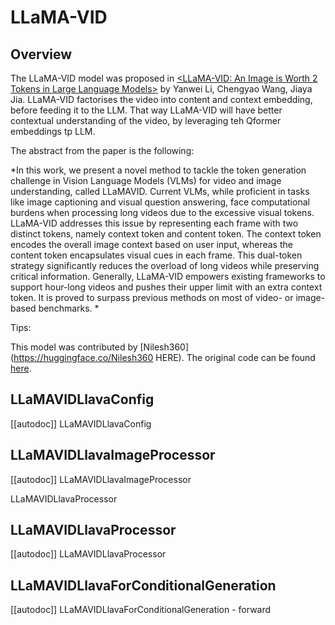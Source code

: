 <!--Copyright 2022 The HuggingFace Team. All rights reserved.

Licensed under the Apache License, Version 2.0 (the "License"); you may not use this file except in compliance with
the License. You may obtain a copy of the License at

http://www.apache.org/licenses/LICENSE-2.0

Unless required by applicable law or agreed to in writing, software distributed under the License is distributed on
an "AS IS" BASIS, WITHOUT WARRANTIES OR CONDITIONS OF ANY KIND, either express or implied. See the License for the
specific language governing permissions and limitations under the License.
-->

# LLaMA-VID

## Overview

The LLaMA-VID model was proposed in [<LLaMA-VID: An Image is Worth 2 Tokens in Large Language Models>](<https://arxiv.org/abs/2311.17043>)  by Yanwei Li, Chengyao Wang, Jiaya Jia. LLaMA-VID factorises the video into content and context embedding, before feeding it to the LLM. That way LLaMA-VID will have better contextual understanding of the video, by leveraging teh Qformer embeddings tp LLM.

The abstract from the paper is the following:

*In this work, we present a novel method to tackle the
token generation challenge in Vision Language Models
(VLMs) for video and image understanding, called LLaMAVID. Current VLMs, while proficient in tasks like image
captioning and visual question answering, face computational burdens when processing long videos due to the excessive visual tokens. LLaMA-VID addresses this issue by
representing each frame with two distinct tokens, namely
context token and content token. The context token encodes
the overall image context based on user input, whereas
the content token encapsulates visual cues in each frame.
This dual-token strategy significantly reduces the overload
of long videos while preserving critical information. Generally, LLaMA-VID empowers existing frameworks to support
hour-long videos and pushes their upper limit with an extra
context token. It is proved to surpass previous methods on
most of video- or image-based benchmarks.
*

Tips:

<INSERT TIPS ABOUT MODEL HERE>

This model was contributed by [Nilesh360](https://huggingface.co/Nilesh360 HERE). The original code can be found [here](https://github.com/dvlab-research/LLaMA-VID).

## LLaMAVIDLlavaConfig

[[autodoc]] LLaMAVIDLlavaConfig


## LLaMAVIDLlavaImageProcessor

[[autodoc]] LLaMAVIDLlavaImageProcessor

LLaMAVIDLlavaProcessor

## LLaMAVIDLlavaProcessor

[[autodoc]] LLaMAVIDLlavaProcessor


## LLaMAVIDLlavaForConditionalGeneration

[[autodoc]] LLaMAVIDLlavaForConditionalGeneration
    - forward

